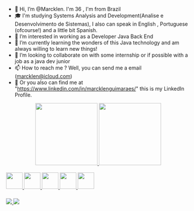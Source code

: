 - 👋 Hi, I’m @Marcklen. I'm 36 , I'm from Brazil
- 🎓 I'm studying Systems Analysis and Development(Analise e Desenvolvimento de Sistemas), I also can speak in English , Portuguese (ofcourse!) and a little bit Spanish.
- 👀 I’m interested in working as a Developer Java Back End
- 🌱 I’m currently learning the wonders of this Java technology and am always willing to learn new things!
- 💞️ I’m looking to collaborate on with some internship or if possible with a job as a java dev junior
- 📫 How to reach me ? Well, you can send me a email (marcklen@icloud.com)
- 📍  Or you also can find me at "https://www.linkedin.com/in/marcklenguimaraes/" this is my LinkedIn Profile.

<!---
Marcklen/Marcklen is a ✨ special ✨ repository because its `README.md` (this file) appears on your GitHub profile.
You can click the Preview link to take a look at your changes.
--->
<div align="center">
  <a href="https://github.com/Marcklen">
  <img height="170em" src="https://github-readme-stats.vercel.app/api?username=marcklen&show_icons=true&theme=dark&include_all_commits=true&count_private=true"/>
  <img height="170em" src="https://github-readme-stats.vercel.app/api/top-langs/?username=marcklen&layout=compact&langs_count=7&theme=dark"/>
</div>
   
<div style="display: inline_block"><br>
  <img height="45em" img src="https://img.shields.io/badge/Java-ED8B00?style=for-the-badge&logo=java&logoColor=white" />
  <img height="45em" img src="https://img.shields.io/badge/MySQL-005C84?style=for-the-badge&logo=mysql&logoColor=white" />
  <img height="45em" img src="https://img.shields.io/badge/PostgreSQL-316192?style=for-the-badge&logo=postgresql&logoColor=white" />
  <img height="45em" img src="https://img.shields.io/badge/Spring-6DB33F?style=for-the-badge&logo=spring&logoColor=white" />
  <img height="45em" img src="https://img.shields.io/badge/Eclipse-2C2255?style=for-the-badge&logo=eclipse&logoColor=white" />
</div> 
  
  ###
  
<div>
  <a href = "mailto:marcklen@icloud.com"><img src=https://img.shields.io/badge/icloud%20mail-333333?style=for-the-badge&logo=apple&logoColor=white
>
  <a href="https://www.linkedin.com/in/marcklenguimaraes" target="_blank"><img src=https://img.shields.io/badge/LinkedIn-0077B5?style=for-the-badge&logo=linkedin&logoColor=white
                                                         
</div>
